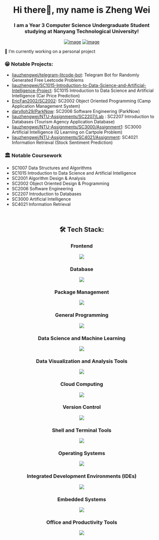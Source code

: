 <h1 align="center">Hi there👋, my name is Zheng Wei</h1>
<h3 align="center">I am a Year 3 Computer Science Undergraduate Student studying at Nanyang Technological University!</h3>
<div align="center">

[![image](https://img.shields.io/badge/LinkedIn-0077B5?style=for-the-badge&logo=linkedin&logoColor=white)](https://www.linkedin.com/in/liau-zheng-wei/)
[![image](https://img.shields.io/badge/Gmail-D14836?style=for-the-badge&logo=gmail&logoColor=white)](mailto:liauzhengwei@gmail.com)

  
</div>

🔭 I’m currently working on a personal project

### :grin: Notable Projects:
- [liauzhengwei/telegram-litcode-bot](https://github.com/liauzhengwei/telegram-litcode-bot): Telegram Bot for Randomly Generated Free Leetcode Problems
- [liauzhengwei/SC1015-Introduction-to-Data-Science-and-Artificial-Intelligence-Project](https://github.com/liauzhengwei/SC1015-Introduction-to-Data-Science-and-Artificial-Intelligence-Project): SC1015 Introduction to Data Science and Artificial Intelligence (Car Price Prediction)
- [EricFan2002/SC2002](https://github.com/EricFan2002/SC2002): SC2002 Object Oriented Programming (Camp Application Management System)
- [darylloh29/ParkNow](https://github.com/darylloh29/ParkNow): SC2006 Software Engineering (ParkNow)
- [liauzhengwei/NTU-Assignments/SC2207/Lab](https://github.com/liauzhengwei/NTU-Assignments/tree/main/SC2207/Lab) : SC2207 Introduction to Databases (Tourism Agency Application Database)
- [liauzhengwei/NTU-Assignments/SC3000/Assignment1](https://github.com/liauzhengwei/NTU-Assignments/tree/main/SC3000/Assignment1): SC3000 Artificial Intelligence (Q Learning on Cartpole Problem) 
- [liauzhengwei/NTU-Assignments/SC4021/Assignment](https://github.com/liauzhengwei/NTU-Assignments/tree/main/SC4021/Assignment): SC4021 Information Retrieval (Stock Sentiment Prediction)

### :classical_building: Notable Coursework
- SC1007 Data Structures and Algorithms
- SC1015 Introduction to Data Science and Artificial Intelligence
- SC2001 Algorithm Design & Analysis
- SC2002 Object Oriented Design & Programming
- SC2006 Software Engineering
- SC2207 Introduction to Databases
- SC3000 Artificial Intelligence
- SC4021 Information Retrieval

<br />

<h2 align="center"> 🛠 Tech Stack:</h2>

<div align="center">
  <h3>Frontend</h3>
  <p>
    <img src="https://go-skill-icons.vercel.app/api/icons?i=html,css,js,react" />
  
<h3>Database</h3>
  <p>
    <img src="https://go-skill-icons.vercel.app/api/icons?i=supabase,mysql,mongodb,bigquery" />
  </p>
<h3>Package Management</h3>
  <p>
    <img src="https://go-skill-icons.vercel.app/api/icons?i=npm,maven" />
  </p>
<h3>General Programming</h3>
  <p>
    <img src="https://go-skill-icons.vercel.app/api/icons?i=c,cpp,r,python,java,nodejs" />
  </p>
<h3>Data Science and Machine Learning</h3>
  <p>
    <img src="https://go-skill-icons.vercel.app/api/icons?i=anaconda,kaggle,huggingface,jupyter,pytorch,sklearn,tensorflow,pandas,scipy,numpy,matplotlib,seaborn" />
  </p>
<h3>Data Visualization and Analysis Tools</h3>
<p>
  <img src="https://go-skill-icons.vercel.app/api/icons?i=tableau,streamlit" />
</p>
<h3>Cloud Computing</h3>
  <p>
    <img src="https://go-skill-icons.vercel.app/api/icons?i=gcp,docker" />
  </p>
<h3>Version Control</h3>
  <p>
    <img src="https://go-skill-icons.vercel.app/api/icons?i=github,git,githubcopilot" />
  </p>
<h3>Shell and Terminal Tools</h3>
  <p>
    <img src="https://go-skill-icons.vercel.app/api/icons?i=terminal,pwsh,bash,vim" />
  </p>
<h3>Operating Systems</h3>
  <p>
    <img src="https://go-skill-icons.vercel.app/api/icons?i=windows,linux" />
  </p>
<h3>Integrated Development Environments (IDEs)</h3>
  <p>
    <img src="https://go-skill-icons.vercel.app/api/icons?i=vscode,pycharm,eclipse,idea,androidstudio" />
<h3>Embedded Systems</h3>
  <p>
    <img src="https://go-skill-icons.vercel.app/api/icons?i=raspberrypi" />
  </p>
<h3>Office and Productivity Tools</h3>
  <p>
    <img src="https://go-skill-icons.vercel.app/api/icons?i=excel,powerpoint,word,markdown,canva,chatgpt" />
  </p>
  <br />
</div>
